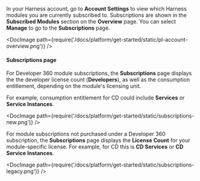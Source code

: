 In your Harness account, go to **Account Settings** to view which Harness modules you are currently subscribed to. Subscriptions are shown in the **Subscribed Modules** section on the **Overview** page. You can select **Manage** to go to the **Subscriptions** page.

<DocImage path={require('/docs/platform/get-started/static/pl-account-overview.png')} />

#### Subscriptions page

For Developer 360 module subscriptions, the **Subscriptions** page displays the the developer license count (**Developers**), as well as the consumption entitlement, depending on the module's licensing unit.

For example, consumption entitlement for CD could include **Services** or **Service Instances**.

<DocImage path={require('/docs/platform/get-started/static/subscriptions-new.png')} />

For module subscriptions not purchased under a Developer 360 subscription, the **Subscriptions** page displays the **License Count** for your module-specific license. For example, for CD this is **CD Services** or **CD Service Instances**.

<DocImage path={require('/docs/platform/get-started/static/subscriptions-legacy.png')} />
